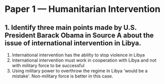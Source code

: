 # Paper 1 — Humanitarian Intervention
## 1. Identify three main points made by U.S. President Barack Obama in Source A about the issue of international intervention in Libya.
1. International intervention has the ability to stop violence in Libya
2. International intervention must work in cooperation with Libya and not with military force to be successful
3. Using military power to overthrow the regime in Libya 'would be a mistake'. Non-military force is better in this case.